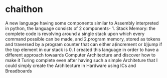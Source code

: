 # chaithon
A new language having some components similar to Assembly interpreted in python, the language consists of 2 components- 1. Stack Memory: the complete code is revolving around a single stack upon which every command possible can be made, and 2.program memory, stored as tokens and traversed by a program counter that can either a)increment or b)jump if the top element in our stack is 0. I created this language in order to have a different approach towaards Computer Architecture and discover how to make it Turing complete even after having such a simple Architeture that I could simply create the Architecture in Hardware using ICs and Breadboards
